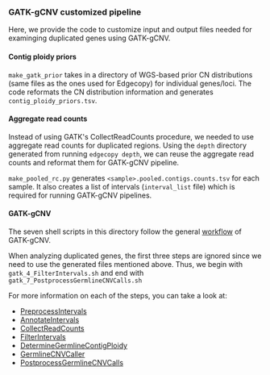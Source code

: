 ### GATK-gCNV customized pipeline

Here, we provide the code to customize input and output files needed for examinging duplicated genes using GATK-gCNV.

#### Contig ploidy priors
`make_gatk_prior` takes in a directory of WGS-based prior CN distributions (same files as the ones used for Edgecopy) for individual genes/loci. The code reformats the CN distribution information and generates `contig_ploidy_priors.tsv`.

#### Aggregate read counts
Instead of using GATK's CollectReadCounts procedure, we needed to use aggregate read counts for duplicated regions. Using the `depth` directory generated from running `edgecopy depth`, we can reuse the aggregate read counts and reformat them for GATK-gCNV pipeline. 

`make_pooled_rc.py` generates `<sample>.pooled.contigs.counts.tsv` for each sample. It also creates a list of intervals (`interval_list` file) which is required for running GATK-gCNV pipelines.

#### GATK-gCNV

The seven shell scripts in this directory follow the general [workflow](https://www.google.com/url?sa=i&url=https%3A%2F%2Fgatk.broadinstitute.org%2Fhc%2Fen-us%2Fcommunity%2Fposts%2F28601296696347-GATK-Germline-CNV-calling&psig=AOvVaw3Pc2IiOA2-Y3S-RfDm6Wx2&ust=1751523674399000&source=images&cd=vfe&opi=89978449&ved=0CBYQjRxqFwoTCKC40aXEnY4DFQAAAAAdAAAAABAE) of GATK-gCNV. 

When analyzing duplicated genes, the first three steps are ignored since we need to use the generated files mentioned above. Thus, we begin with `gatk_4_FilterIntervals.sh` and end with `gatk_7_PostprocessGermlineCNVCalls.sh`

For more information on each of the steps, you can take a look at:
* [PreprocessIntervals](https://gatk.broadinstitute.org/hc/en-us/articles/13832754597915-PreprocessIntervals)
* [AnnotateIntervals](https://gatk.broadinstitute.org/hc/en-us/articles/360041416652-AnnotateIntervals)
* [CollectReadCounts](https://gatk.broadinstitute.org/hc/en-us/articles/360037592671-CollectReadCounts)
* [FilterIntervals](https://gatk.broadinstitute.org/hc/en-us/articles/360040507991-FilterIntervals)
* [DetermineGermlineContigPloidy](https://gatk.broadinstitute.org/hc/en-us/articles/360040507451-DetermineGermlineContigPloidy)
* [GermlineCNVCaller](https://gatk.broadinstitute.org/hc/en-us/articles/360040097712-GermlineCNVCaller)
* [PostprocessGermlineCNVCalls](https://gatk.broadinstitute.org/hc/en-us/articles/360037593411-PostprocessGermlineCNVCalls)

